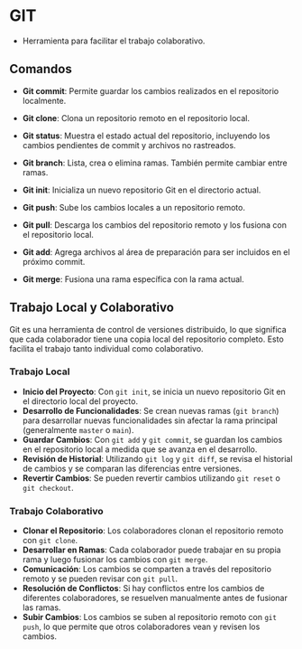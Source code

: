 # GIT

- Herramienta para facilitar el trabajo colaborativo.

## Comandos

- **Git commit**: Permite guardar los cambios realizados en el repositorio localmente.

- **Git clone**: Clona un repositorio remoto en el repositorio local.

- **Git status**: Muestra el estado actual del repositorio, incluyendo los cambios pendientes de commit y archivos no rastreados.

- **Git branch**: Lista, crea o elimina ramas. También permite cambiar entre ramas.

- **Git init**: Inicializa un nuevo repositorio Git en el directorio actual.

- **Git push**: Sube los cambios locales a un repositorio remoto.

- **Git pull**: Descarga los cambios del repositorio remoto y los fusiona con el repositorio local.

- **Git add**: Agrega archivos al área de preparación para ser incluidos en el próximo commit.

- **Git merge**: Fusiona una rama específica con la rama actual.

## Trabajo Local y Colaborativo

Git es una herramienta de control de versiones distribuido, lo que significa que cada colaborador tiene una copia local del repositorio completo. Esto facilita el trabajo tanto individual como colaborativo.

### Trabajo Local

- **Inicio del Proyecto**: Con `git init`, se inicia un nuevo repositorio Git en el directorio local del proyecto.
- **Desarrollo de Funcionalidades**: Se crean nuevas ramas (`git branch`) para desarrollar nuevas funcionalidades sin afectar la rama principal (generalmente `master` o `main`).
- **Guardar Cambios**: Con `git add` y `git commit`, se guardan los cambios en el repositorio local a medida que se avanza en el desarrollo.
- **Revisión de Historial**: Utilizando `git log` y `git diff`, se revisa el historial de cambios y se comparan las diferencias entre versiones.
- **Revertir Cambios**: Se pueden revertir cambios utilizando `git reset` o `git checkout`.

### Trabajo Colaborativo

- **Clonar el Repositorio**: Los colaboradores clonan el repositorio remoto con `git clone`.
- **Desarrollar en Ramas**: Cada colaborador puede trabajar en su propia rama y luego fusionar los cambios con `git merge`.
- **Comunicación**: Los cambios se comparten a través del repositorio remoto y se pueden revisar con `git pull`.
- **Resolución de Conflictos**: Si hay conflictos entre los cambios de diferentes colaboradores, se resuelven manualmente antes de fusionar las ramas.
- **Subir Cambios**: Los cambios se suben al repositorio remoto con `git push`, lo que permite que otros colaboradores vean y revisen los cambios.
